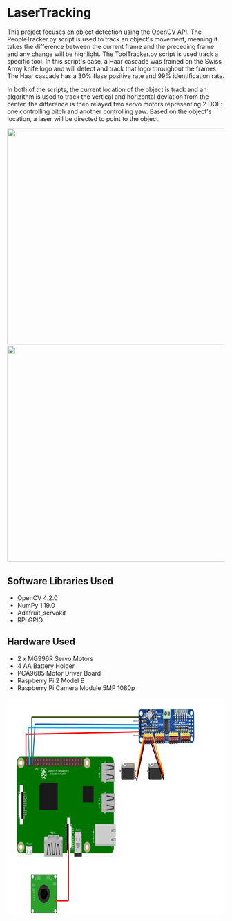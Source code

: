 # LaserTracking

This project focuses on object detection using the OpenCV API. The PeopleTracker.py script is used to track an object's movement, meaning it takes the difference between the current frame and the preceding frame and any change will be highlight. The ToolTracker.py script is used track a specific tool. In this script's case, a Haar cascade was trained on the Swiss Army knife logo and will detect and track that logo throughout the frames The Haar cascade has a 30% flase positive rate and 99% identification rate. 

In both of the scripts, the current location of the object is track and an algorithm is used to track the vertical and horizontal deviation from the center. the difference is then relayed two servo motors representing 2 DOF: one controlling pitch and another controlling yaw. Based on the object's location, a laser will be directed to point to the object.

<img src="https://github.com/darrentran33/LaserTracking/blob/master/Screenshots/physrep.gif" width="900" height="500">
<img src="https://github.com/darrentran33/LaserTracking/blob/master/Screenshots/tracking3.gif" width="900" height="500">

## Software Libraries Used

* OpenCV 4.2.0
* NumPy 1.19.0
* Adafruit_servokit
* RPi.GPIO

## Hardware Used

* 2 x MG996R Servo Motors
* 4 AA Battery Holder
* PCA9685 Motor Driver Board
* Raspberry Pi 2 Model B
* Raspberry Pi Camera Module 5MP 1080p

<img src="https://github.com/darrentran33/LaserTracking/blob/master/Screenshots/Camera.JPG" width="600" height="500">

